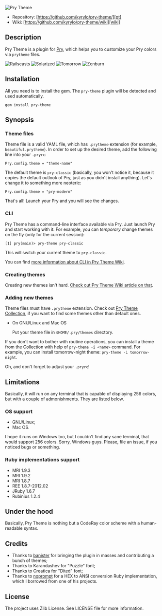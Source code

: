 ![Pry Theme][logo]

* Repository: [https://github.com/kyrylo/pry-theme/][pt]
* Wiki: [https://github.com/kyrylo/pry-theme/wiki][wiki]

Description
-----------

Pry Theme is a plugin for [Pry][pry], which helps you to customize your Pry
colors via `prytheme` files.

![Railscasts](/kyrylo/pry-theme/raw/master/screenshots/railscasts.png)
![Solarized](/kyrylo/pry-theme/raw/master/screenshots/solarized.png)
![Tomorrow](/kyrylo/pry-theme/raw/master/screenshots/tomorrow.png)
![Zenburn](/kyrylo/pry-theme/raw/master/screenshots/zenburn.png)

Installation
------------

All you need is to install the gem. The `pry-theme` plugin will be detected and
used automatically.

    gem install pry-theme

Synopsis
--------

### Theme files

Theme file is a valid YAML file, which has `.prytheme` extension (for example,
`beautiful.prytheme`). In order to set up the desired theme, add the following
line into your `.pryrc`:

    Pry.config.theme = "theme-name"

The default theme is `pry-classic` (basically, you won't notice it, because
it copies the default outlook of Pry, just as you didn't install anything).
Let's change it to something more neoteric:

    Pry.config.theme = "pry-modern"

That's all! Launch your Pry and you will see the changes.

### CLI

Pry Theme has a command-line interface available via Pry. Just launch Pry and
start working with it. For example, you can _temporary_ change themes on the
fly (only for the current session):

    [1] pry(main)> pry-theme pry-classic

This will switch your current theme to `pry-classic`.

You can find [more information about CLI in Pry Theme Wiki][cli].

### Creating themes

Creating new themes isn't hard. [Check out Pry Theme Wiki article on that][new_theme].

### Adding new themes

Theme files must have `.prytheme` extension. Check out [Pry Theme Collection][ptc],
if you want to find some themes other than default ones.

* On GNU/Linux and Mac OS

    Put your theme file in `$HOME/.pry/themes` directory.

If you don't want to bother with routine operations, you can install a theme
from the Collection with help of `pry-theme -i <name>` command. For example, you
can install tomorrow-night theme: `pry-theme -i tomorrow-night`.

Oh, and don't forget to adjust your `.pryrc`!

Limitations
-----------

Basically, it will run on any terminal that is capable of displaying 256 colors,
but with a couple of admonishments. They are listed below.

### OS support

* GNU/Linux;
* Mac OS.

I hope it runs on Windows too, but I couldn't find any sane terminal, that
would support 256 colors. Sorry, Windows guys. Please, file an issue, if you
noticed bugs or something.

### Ruby implementations support

* MRI 1.9.3
* MRI 1.9.2
* MRI 1.8.7
* REE 1.8.7-2012.02
* JRuby 1.6.7
* Rubinius 1.2.4

Under the hood
--------------

Basically, Pry Theme is nothing but a CodeRay color scheme with a human-readable
syntax.

Credits
-------

* Thanks to [banister][johndogg] for bringing the plugin in masses and
  contributing a bunch of themes;
* Thanks to Karandashev for "Puzzle" font;
* Thanks to Creatica for "Dited" font;
* Thanks to [noprompt][noprompt] for a HEX to ANSI conversion Ruby
  implementation, which I borrowed from one of his projects.

License
-------

The project uses Zlib License. See LICENSE file for more information.

[pt]: https://github.com/kyrylo/pry-theme/ "Home page"
[logo]: http://img-fotki.yandex.ru/get/5107/98991937.a/0_7c6c8_871a1842_orig "Pry Theme"
[pry]: https://github.com/pry/pry/ "Pry's home page"
[new_theme]: https://github.com/kyrylo/pry-theme/wiki/Creating-a-New-Theme
[cli]: https://github.com/kyrylo/pry-theme/wiki/Pry-Theme-CLI
[wiki]: https://github.com/kyrylo/pry-theme/wiki
[ptc]: https://github.com/kyrylo/pry-theme-collection
[johndogg]: https://github.com/banister/ "John Dogg"
[noprompt]: https://github.com/noprompt/ "Joel Holdbrooks"
